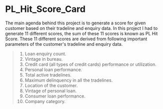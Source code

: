# PL_Hit_Score_Card

The main agenda behind this project is to generate a score for given customer based on their tradeline and enquiry data. In this project I had to generate 11 different scores, the sum of these 11 scores is known as PL Hit Score. These 11 different scores are derived from following important parameters of the customer's tradeline and enquiry data.
> 1) Loan enquiry count.
> 2) Vintage in bureau.
> 3) Credit card (all types of credit cards) performance or utilization.
> 4) Personal loan performance.
> 5) Total active tradelines.
> 6) Maximum delinquency in all the tradelines.
> 7) Location of the customer.
> 8) Vintage of personal loan.
> 9) Consumer loan performance.
> 10) Company category.
